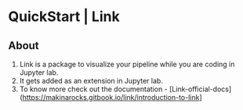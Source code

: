 # QuickStart | Link

## About 
1. Link is a package to visualize your pipeline while you are coding in Jupyter lab.
2. It gets added as an extension in Jupyter lab.
3. To know more check out the documentation - [Link-official-docs](https://makinarocks.gitbook.io/link/introduction-to-link]
